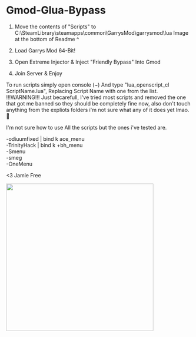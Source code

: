 # Gmod-Glua-Bypass
 
 1. Move the contents of "Scripts" to C:\SteamLibrary\steamapps\common\GarrysMod\garrysmod\lua
 Image at the bottom of Readme ^

2. Load Garrys Mod 64-Bit!
3. Open Extreme Injector & Inject "Friendly Bypass" Into Gmod
4. Join Server & Enjoy


To run scripts simply open console (~) And type "lua_openscript_cl ScriptName.lua", Replacing Script Name with one from the list.  
!!!WARNING!!! Just becarefull, I've tried most scripts and removed the one that got me banned so they should be completely fine now, also don't touch anything from the expliots folders i'm not sure what any of it does yet lmao. 🤡


I'm not sure how to use All the scripts but the ones i've tested are.

-odiuumfixed  | bind k ace_menu  
-TrinityHack | bind k +bh_menu  
-Smenu  
-smeg  
-OneMenu

<3 Jamie Free

<img src="https://i.imgur.com/tw6dlcZ.png" width="400">
